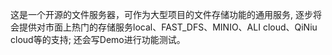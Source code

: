 这是一个开源的文件服务器，可作为大型项目的文件存储功能的通用服务,
逐步将会提供对市面上热门的存储服务local、FAST_DFS、MINIO、ALI cloud、QiNiu cloud等的支持;
还会写Demo进行功能测试。
